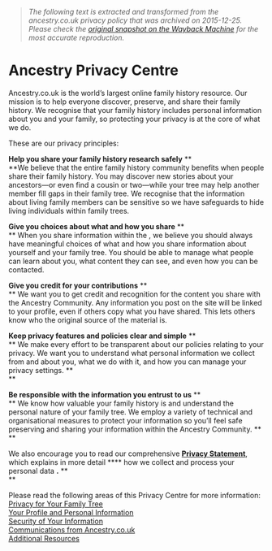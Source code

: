 > *The following text is extracted and transformed from the ancestry.co.uk privacy policy that was archived on 2015-12-25. Please check the [original snapshot on the Wayback Machine](https://web.archive.org/web/20151225190218id_/http%3A//www.ancestry.co.uk/cs/legal/privacyphilosophy) for the most accurate reproduction.*

# Ancestry Privacy Centre

Ancestry.co.uk is the world’s largest online family history resource. Our mission is to help everyone discover, preserve, and share their family history. We recognise that your family history includes personal information about you and your family, so protecting your privacy is at the core of what we do. 

These are our privacy principles: 

**Help you share your family history research safely** **  
**We believe that the entire family history community benefits when people share their family history. You may discover new stories about your ancestors—or even find a cousin or two—while your tree may help another member fill gaps in their family tree. We recognise that the information about living family members can be sensitive so we have safeguards to hide living individuals within family trees.  


**Give you choices about what and how you share** **  
** When you share information within the , we believe you should always have meaningful choices of what and how you share information about yourself and your family tree. You should be able to manage what people can learn about you, what content they can see, and even how you can be contacted.   


**Give you credit for your contributions** **  
** We want you to get credit and recognition for the content you share with the Ancestry Community. Any information you post on the site will be linked to your profile, even if others copy what you have shared. This lets others know who the original source of the material is.    


**Keep privacy features and policies clear and simple** **  
** We make every effort to be transparent about our policies relating to your privacy. We want you to understand what personal information we collect from and about you, what we do with it, and how you can manage your privacy settings. **  
**

**Be responsible with the information you entrust to us** **  
** We know how valuable your family history is and understand the personal nature of your family tree. We employ a variety of technical and organisational measures to protect your information so you’ll feel safe preserving and sharing your information within the Ancestry Community. **  
**

We also encourage you to read our comprehensive [**Privacy Statement**](https://web.archive.org/cs/legal/privacystatement), which explains in more detail **** how we collect and process your personal data **.** **  
**

Please read the following areas of this Privacy Centre for more information:  
[Privacy for Your Family Tree](https://web.archive.org/cs/legal/PrivacyForYourFamilyTree)  
[Your Profile and Personal Information](https://web.archive.org/cs/legal/YourProfileAndPersonalInformation)  
[Security of Your Information](https://web.archive.org/cs/legal/SecurityOfYourInformation)  
[Communications from Ancestry.co.uk](https://web.archive.org/cs/legal/CommunicationsFromAncestry)  
[Additional Resources](https://web.archive.org/cs/legal/AdditionalResources)  

